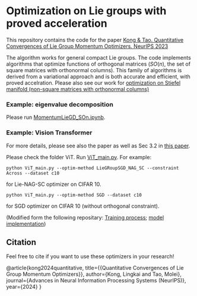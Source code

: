 # Optimization on Lie groups with proved acceleration

This repository contains the code for the paper [Kong & Tao. Quantitative Convergences of Lie Group Momentum Optimizers. NeurIPS 2023](https://arxiv.org/pdf/2405.20390)

The algorithm works for general compact Lie groups. The code implements algorithms that optimize functions of orthogonal matrices ($SO(n)$, the set of square matrices with orthonormal columns). This family of algorithms is derived from a variational approach and is both accurate and efficient, with proved accelration. Please also see our work for [optimization on Stiefel manifold (non-square matrices with orthonormal columns)](https://arxiv.org/pdf/2205.14173)
### Example:  eigenvalue decomposition
Please run [MomentumLieGD_SOn.ipynb](MomentumLieGD_SOn.ipynb).

### Example: Vision Transformer
For more details, please see also the paper as well as Sec 3.2 in [this paper](https://arxiv.org/pdf/2205.14173).

Please check the folder ViT. Run [ViT_main.py](ViT_main.py). For example: 
```
python ViT_main.py --optim-method LieGRoupSGD_NAG_SC --constraint Across --dataset c10
```
for Lie-NAG-SC optimizer on CIFAR 10.

```
python ViT_main.py --optim-method SGD --dataset c10
```
for SGD optimizer on CIFAR 10 (without orthogonal constraint).

(Modified form the following repositary: [Training process](https://github.com/omihub777/ViT-CIFAR); [model implementation](https://github.com/lucidrains/vit-pytorch))

## Citation
Feel free to cite if you want to use these optimizers in your research!

@article{kong2024quantitative,
  title={{Quantitative Convergences of Lie Group Momentum Optimizers}},
  author={Kong, Lingkai and Tao, Molei},
  journal={Advances in Neural Information Processing Systems (NeurIPS)},
  year={2024}
}
